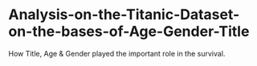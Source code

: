 # Analysis-on-the-Titanic-Dataset-on-the-bases-of-Age-Gender-Title
How Title, Age &amp; Gender played the important role in the survival.
